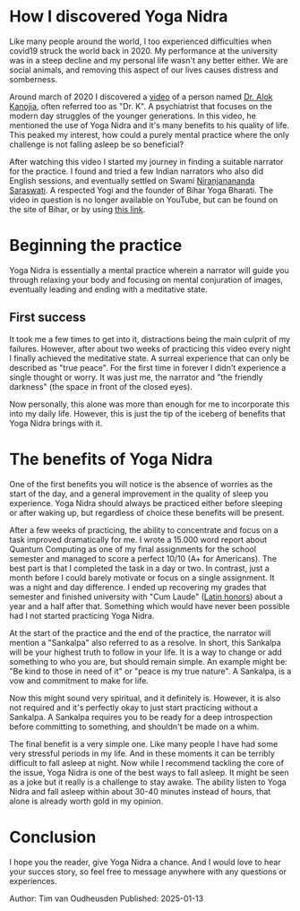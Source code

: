 # How I discovered Yoga Nidra
Like many people around the world, I too experienced difficulties when covid19 struck the world back in 2020. My performance at the university was in a steep decline and my personal life wasn't any better either. We are social animals, and removing this aspect of our lives causes distress and somberness. 

Around march of 2020 I discovered a [video](https://www.youtube.com/watch?v=mlk0NAA3I48) of a person named [Dr. Alok Kanojia](https://en.wikipedia.org/wiki/Alok_Kanojia), often referred too as "Dr. K". A psychiatrist that focuses on the modern day struggles of the younger generations. In this video, he mentioned the use of Yoga Nidra and it's many benefits to his quality of life. This peaked my interest, how could a purely mental practice where the only challenge is not falling asleep be so beneficial?

After watching this video I started my journey in finding a suitable narrator for the practice. I found and tried a few Indian narrators who also did English sessions, and eventually settled on Swami [Niranjanananda Saraswati](https://en.wikipedia.org/wiki/Niranjanananda_Saraswati). A respected Yogi and the founder of Bihar Yoga Bharati. The video in question is no longer available on YouTube, but can be found on the site of Bihar, or by using [this link](https://drive.proton.me/urls/EX3E42JXMW#lelifCVqqez6). 

# Beginning the practice
Yoga Nidra is essentially a mental practice wherein a narrator will guide you through relaxing your body and focusing on mental conjuration of images, eventually leading and ending with a meditative state.

## First success
It took me a few times to get into it, distractions being the main culprit of my failures. However, after about two weeks of practicing this video every night I finally achieved the meditative state. 
A surreal experience that can only be described as "true peace". For the first time in forever I didn't experience a single thought or worry. It was just me, the narrator and "the friendly darkness" (the space in front of the closed eyes). 

Now personally, this alone was more than enough for me to incorporate this into my daily life. However, this is just the tip of the iceberg of benefits that Yoga Nidra brings with it. 

# The benefits of Yoga Nidra
One of the first benefits you will notice is the absence of worries as the start of the day, and a general improvement in the quality of sleep you experience. Yoga Nidra should always be practiced either before sleeping or after waking up, but regardless of choice these benefits will be present.

After a few weeks of practicing, the ability to concentrate and focus on a task improved dramatically for me. I wrote a 15.000 word report about Quantum Computing as one of my final assignments for the school semester and managed to score a perfect 10/10 (A+ for Americans). The best part is that I completed the task in a day or two. In contrast, just a month before I could barely motivate or focus on a single assignment. It was a night and day difference. I ended up recovering my grades that semester and finished university with "Cum Laude" ([Latin honors](https://en.wikipedia.org/wiki/Latin_honors)) about a year and a half after that. Something which would have never been possible had I not started practicing Yoga Nidra.

At the start of the practice and the end of the practice, the narrator will mention a "Sankalpa" also referred to as a resolve. In short, this Sankalpa will be your highest truth to follow in your life. It is a way to change or add something to who you are, but should remain simple. An example might be: "Be kind to those in need of it" or "peace is my true nature". A Sankalpa, is a vow and commitment to make for life. 

Now this might sound very spiritual, and it definitely is. However, it is also not required and it's perfectly okay to just start practicing without a Sankalpa. A Sankalpa requires you to be ready for a deep introspection before committing to something, and shouldn't be made on a whim.

The final benefit is a very simple one. Like many people I have had some very stressful periods in my life. And in these moments it can be terribly difficult to fall asleep at night. Now while I recommend tackling the core of the issue, Yoga Nidra is one of the best ways to fall asleep. It might be seen as a joke but it really is a challenge to stay awake. The ability listen to Yoga Nidra and fall asleep within about 30-40 minutes instead of hours, that alone is already worth gold in my opinion.

# Conclusion
I hope you the reader, give Yoga Nidra a chance. And I would love to hear your succes story, so feel free to message anywhere with any questions or experiences.

Author: Tim van Oudheusden
Published: 2025-01-13